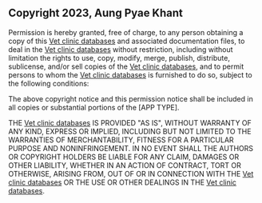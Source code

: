 ## Copyright 2023, Aung Pyae Khant

Permission is hereby granted, free of charge, to any person obtaining a copy of this [Vet clinic databases](https://github.com/lilskyex0x/Vet-clinic-database.git) and associated documentation files, to deal in the [Vet clinic databases](https://github.com/lilskyex0x/Vet-clinic-database.git) without restriction, including without limitation the rights to use, copy, modify, merge, publish, distribute, sublicense, and/or sell copies of the [Vet clinic databases](https://github.com/lilskyex0x/Vet-clinic-database.git), and to permit persons to whom the [Vet clinic databases](https://github.com/lilskyex0x/Vet-clinic-database.git) is furnished to do so, subject to the following conditions:

The above copyright notice and this permission notice shall be included in all copies or substantial portions of the [APP TYPE].

THE [Vet clinic databases](https://github.com/lilskyex0x/Vet-clinic-database.git) IS PROVIDED "AS IS", WITHOUT WARRANTY OF ANY KIND, EXPRESS OR IMPLIED, INCLUDING BUT NOT LIMITED TO THE WARRANTIES OF MERCHANTABILITY, FITNESS FOR A PARTICULAR PURPOSE AND NONINFRINGEMENT. IN NO EVENT SHALL THE AUTHORS OR COPYRIGHT HOLDERS BE LIABLE FOR ANY CLAIM, DAMAGES OR OTHER LIABILITY, WHETHER IN AN ACTION OF CONTRACT, TORT OR OTHERWISE, ARISING FROM, OUT OF OR IN CONNECTION WITH THE [Vet clinic databases](https://github.com/lilskyex0x/Vet-clinic-database.git) OR THE USE OR OTHER DEALINGS IN THE [Vet clinic databases](https://github.com/lilskyex0x/Vet-clinic-database.git).
